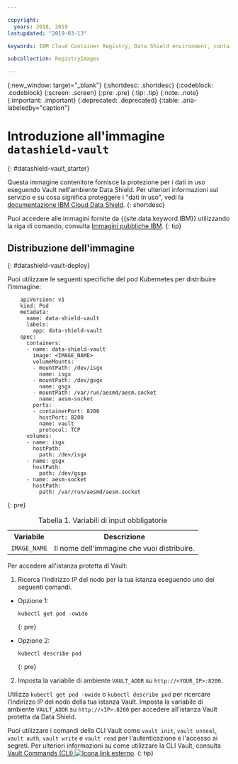 ```yaml
---

copyright:
  years: 2018, 2019
lastupdated: "2019-03-13"

keywords: IBM Cloud Container Registry, Data Shield environment, container image, public image, vault image, data in use, memory encryption, intel sgx, fortanix,

subcollection: RegistryImages

---
```


{:new_window: target="_blank"}
{:shortdesc: .shortdesc}
{:codeblock: .codeblock}
{:screen: .screen}
{:pre: .pre}
{:tip: .tip}
{:note: .note}
{:important: .important}
{:deprecated: .deprecated}
{:table: .aria-labeledby="caption"}

# Introduzione all'immagine `datashield-vault`
{: #datashield-vault_starter}

Questa immagine contenitore fornisce la protezione per i dati in uso eseguendo Vault nell'ambiente Data Shield. Per ulteriori informazioni sul servizio e su cosa significa proteggere i "dati in uso", vedi la [documentazione IBM Cloud Data Shield](/docs/services/data-shield?topic=data-shield-about#about).
{: shortdesc}

Puoi accedere alle immagini fornite da {{site.data.keyword.IBM}} utilizzando la riga di comando, consulta [Immagini pubbliche IBM](/docs/services/Registry?topic=registry-public_images#public_images).
{: tip}


## Distribuzione dell'immagine
{: #datashield-vault-deploy}

Puoi utilizzare le seguenti specifiche del pod Kubernetes per distribuire l'immagine:

```
    apiVersion: v1
    kind: Pod
    metadata:
      name: data-shield-vault
      labels:
        app: data-shield-vault
    spec:
      containers:
      - name: data-shield-vault
        image: <IMAGE_NAME>
        volumeMounts:
        - mountPath: /dev/isgx
          name: isgx
        - mountPath: /dev/gsgx
          name: gsgx
        - mountPath: /var/run/aesmd/aesm.socket
          name: aesm-socket
        ports:
        - containerPort: 8200
          hostPort: 8200
          name: vault
          protocol: TCP
      volumes:
      - name: isgx
        hostPath:
          path: /dev/isgx
      - name: gsgx
        hostPath:
          path: /dev/gsgx
      - name: aesm-socket
        hostPath:
          path: /var/run/aesmd/aesm.socket
```
{: pre}

<table>
<caption>Tabella 1. Variabili di input obbligatorie</caption>
  <tr>
    <th>Variabile</th>
    <th>Descrizione</th>
  </tr>
  <tr>
    <td><code>IMAGE_NAME</code></td>
    <td>Il nome dell'immagine che vuoi distribuire. </td>
  </tr>
</table>

Per accedere all'istanza protetta di Vault:

1. Ricerca l'indirizzo IP del nodo per la tua istanza eseguendo uno dei seguenti comandi. 

  * Opzione 1:

    ```
    kubectl get pod -owide
    ```
    {: pre}

  * Opzione 2:
    ```
    kubectl describe pod
    ```
    {: pre}

2. Imposta la variabile di ambiente `VAULT_ADDR` su `http://<YOUR_IP>:8200`.
  

Utilizza `kubectl get pod -owide` o `kubectl describe pod` per ricercare l'indirizzo IP del nodo della tua istanza Vault. Imposta la variabile di ambiente `VAULT_ADDR` su `http://<IP>:8200` per accedere all'istanza Vault protetta da Data Shield.

Puoi utilizzare i comandi della CLI Vault come `vault init`, `vault unseal`, `vault auth`, `vault write` e `vault read` per l'autenticazione e l'accesso ai segreti. Per ulteriori informazioni su come utilizzare la CLI Vault, consulta [Vault Commands (CLI) ![Icona link esterno](../../../icons/launch-glyph.svg "Icona link esterno")](https://www.vaultproject.io/docs/commands/index.html).
{: tip}
